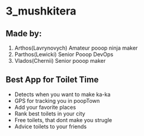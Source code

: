 # 3_mushkitera
## Made by:
1. Arthos(Lavrynovych) Amateur pooop ninja maker
2. Parthos(Lewicki) Senior Pooop DevOps
3. Vlados(Chernii) Senior pooop maker
## Best App for Toilet Time

* Detects when you want to make ka-ka
* GPS for tracking you in poopTown
* Add your favorite places
* Rank best toilets in your city
* Free toilets, that dont make you strugle 
* Advice toilets to your friends
